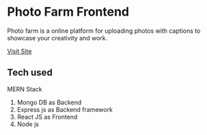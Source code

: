 # Photo Farm Frontend

Photo farm is a online platform for uploading photos with captions to showcase your creativity and work.


[Visit Site](https://photofarm.netlify.com/)

## Tech used 

MERN Stack 

1. Mongo DB as Backend
2. Express js as Backend framework
3. React JS as Frontend 
4. Node js

